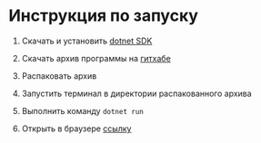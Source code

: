 
# Инструкция по запуску

1. Скачать и установить [dotnet SDK](https://dotnet.microsoft.com/en-us/download)

2. Скачать архив программы на [гитхабе](https://github.com/DimsFromDergachy/BlazorApp/archive/refs/heads/master.zip)

3. Распаковать архив

4. Запустить терминал в директории распакованного архива

5. Выполнить команду `dotnet run`

6. Открыть в браузере [ссылку](http://localhost:5400)

# 